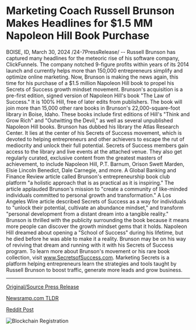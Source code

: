 # Marketing Coach Russell Brunson Makes Headlines for $1.5 MM Napoleon Hill Book Purchase

BOISE, ID, March 30, 2024 /24-7PressRelease/ -- Russell Brunson has captured many headlines for the meteoric rise of his software company, ClickFunnels. The company notched 9-figure profits within years of its 2014 launch and currently helps more than 150,000 entrepreneurs simplify and optimize online marketing. Now, Brunson is making the news again, this time for his purchase of a $1.5 million Napoleon Hill book to propel his Secrets of Success growth mindset movement.   Brunson's acquisition is a pre-first edition, signed version of Napoleon Hill's book "The Law of Success." It is 100% Hill, free of later edits from publishers. The book will join more than 15,000 other rare books in Brunson's 22,000-square-foot library in Boise, Idaho. These books include first editions of Hill's "Think and Grow Rich" and "Outwitting the Devil," as well as several unpublished Napoleon Hill books.   Brunson has dubbed his library the Atlas Research Center. It lies at the center of his Secrets of Success movement, which is devoted to helping entrepreneurs and other achievers to escape the rut of mediocrity and unlock their full potential.   Secrets of Success members gain access to the library and live events at the attached venue. They also get regularly curated, exclusive content from the greatest masters of achievement, to include Napoleon Hill, P.T. Barnum, Orison Swett Marden, Elsie Lincoln Benedict, Dale Carnegie, and more.   A Global Banking and Finance Review article called Brunson's entrepreneurship book club platform "a holistic approach that is as practical as it is inspiring." The article applauded Brunson's mission to "create a community of like-minded individuals committed to personal growth and transformation."  A Los Angeles Wire article described Secrets of Success as a way for individuals to "unlock their potential, cultivate an abundance mindset," and transform "personal development from a distant dream into a tangible reality."   Brunson is thrilled with the publicity surrounding the book because it means more people can discover the growth mindset gems that it holds. Napoleon Hill dreamed about opening a "School of Success" during his lifetime, but he died before he was able to make it a reality. Brunson may be on his way of reviving that dream and running with it with his Secrets of Success program.  To learn more about Brunson's movement or his rare book collection, visit www.SecretsofSuccess.com.  Marketing Secrets is a platform helping entrepreneurs learn the strategies and tools taught by Russell Brunson to boost traffic, generate more leads and grow business. 

---

[Original/Source Press Release](https://www.24-7pressrelease.com/press-release/509691/marketing-coach-russell-brunson-makes-headlines-for-15-mm-napoleon-hill-book-purchase)
                    

[Newsramp.com TLDR](None) 



[Reddit Post](https://www.reddit.com/r/BookNews/comments/1brbw87/clickfunnels_founder_russell_brunson_acquires_15m/) 



![Blockchain Registration](https://cdn.newsramp.app/24-7PressRelease/qrcode/243/30/harpDKWF.webp)